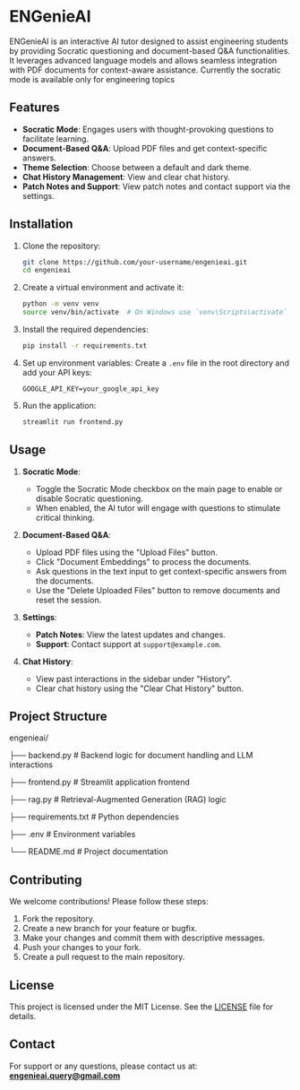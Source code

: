 # ENGenieAI

ENGenieAI is an interactive AI tutor designed to assist engineering students by providing Socratic questioning and document-based Q&A functionalities. It leverages advanced language models and allows seamless integration with PDF documents for context-aware assistance. Currently the socratic mode is available only for engineering topics

## Features

- **Socratic Mode**: Engages users with thought-provoking questions to facilitate learning.
- **Document-Based Q&A**: Upload PDF files and get context-specific answers.
- **Theme Selection**: Choose between a default and dark theme.
- **Chat History Management**: View and clear chat history.
- **Patch Notes and Support**: View patch notes and contact support via the settings.

## Installation

1. Clone the repository:
    ```bash
    git clone https://github.com/your-username/engenieai.git
    cd engenieai
    ```

2. Create a virtual environment and activate it:
    ```bash
    python -m venv venv
    source venv/bin/activate  # On Windows use `venv\Scripts\activate`
    ```

3. Install the required dependencies:
    ```bash
    pip install -r requirements.txt
    ```

4. Set up environment variables:
    Create a `.env` file in the root directory and add your API keys:
    ```plaintext
    GOOGLE_API_KEY=your_google_api_key
    ```

5. Run the application:
    ```bash
    streamlit run frontend.py
    ```

## Usage

1. **Socratic Mode**:
    - Toggle the Socratic Mode checkbox on the main page to enable or disable Socratic questioning.
    - When enabled, the AI tutor will engage with questions to stimulate critical thinking.

2. **Document-Based Q&A**:
    - Upload PDF files using the "Upload Files" button.
    - Click "Document Embeddings" to process the documents.
    - Ask questions in the text input to get context-specific answers from the documents.
    - Use the "Delete Uploaded Files" button to remove documents and reset the session.

3. **Settings**:
    - **Patch Notes**: View the latest updates and changes.
    - **Support**: Contact support at `support@example.com`.

4. **Chat History**:
    - View past interactions in the sidebar under "History".
    - Clear chat history using the "Clear Chat History" button.

## Project Structure

engenieai/

├── backend.py # Backend logic for document handling and LLM interactions

├── frontend.py # Streamlit application frontend

├── rag.py # Retrieval-Augmented Generation (RAG) logic

├── requirements.txt # Python dependencies

├── .env # Environment variables

└── README.md # Project documentation

## Contributing

We welcome contributions! Please follow these steps:

1. Fork the repository.
2. Create a new branch for your feature or bugfix.
3. Make your changes and commit them with descriptive messages.
4. Push your changes to your fork.
5. Create a pull request to the main repository.

## License

This project is licensed under the MIT License. See the [LICENSE](LICENSE) file for details.

## Contact

For support or any questions, please contact us at:
**engenieai.query@gmail.com**
